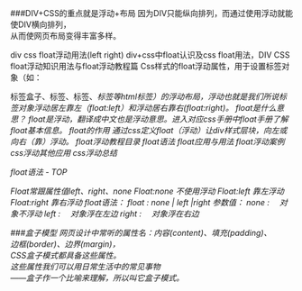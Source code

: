 ###DIV+CSS的重点就是浮动+布局
因为DIV只能纵向排列，而通过使用浮动就能使DIV横向排列，   
从而使网页布局变得丰富多样。    

div css float浮动用法(left right)
div+css中float认识及css float用法，DIV CSS float浮动知识用法与float浮动教程篇
Css样式的float浮动属性，用于设置标签对象（如：<div>标签盒子、<span>标签、<a>标签、<em>标签等html标签）的浮动布局，浮动也就是我们所说标签对象浮动居左靠左（float:left）和浮动居右靠右(float:right)。
float是什么意思？
float是浮动，翻译成中文也是浮动意思。进入对应css手册中float手册了解float基本信息。
float的作用
通过css定义float（浮动）让div样式层块，向左或向右（靠）浮动。
float浮动教程目录
float语法
float应用与用法
float浮动案例
css浮动其他应用
css浮动总结

float语法   -   TOP

Float常跟属性值left、right、none
Float:none 不使用浮动
Float:left 靠左浮动
Float:right 靠右浮动
float语法： 
float : none | left |right
参数值： 
none : 　对象不浮动
left : 　对象浮在左边
right : 　对象浮在右边


###盒子模型
网页设计中常听的属性名：内容(content)、填充(padding)、   
边框(border)、边界(margin)，     
CSS盒子模式都具备这些属性。   
这些属性我们可以用日常生活中的常见事物   
——盒子作一个比喻来理解，所以叫它盒子模式。   